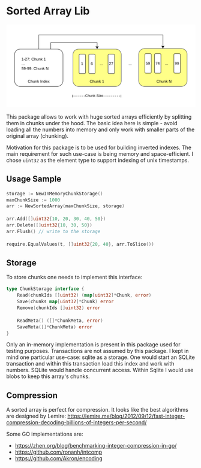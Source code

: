 # Sorted Array Lib

![](sorted_array.drawio.png)

This package allows to work with huge sorted arrays efficiently by splitting them in chunks under the hood.
The basic idea here is simple - avoid loading all the numbers into memory and only work with smaller parts of the
original array (chunking).

Motivation for this package is to be used for building inverted indexes.
The main requirement for such use-case is being memory and space-efficient.
I chose `uint32` as the element type to support indexing of unix timestamps.

## Usage Sample

```go
storage := NewInMemoryChunkStorage()
maxChunkSize := 1000
arr := NewSortedArray(maxChunkSize, storage)

arr.Add([]uint32{10, 20, 30, 40, 50})
arr.Delete([]uint32{10, 30, 50})
arr.Flush() // write to the storage

require.EqualValues(t, []uint32{20, 40}, arr.ToSlice())
```

## Storage

To store chunks one needs to implement this interface:

```go
type ChunkStorage interface {
    Read(chunkIds []uint32) (map[uint32]*Chunk, error)
    Save(chunks map[uint32]*Chunk) error
    Remove(chunkIds []uint32) error
    
    ReadMeta() ([]*ChunkMeta, error)
    SaveMeta([]*ChunkMeta) error
}
```

Only an in-memory implementation is present in this package used for testing purposes.
Transactions are not assumed by this package. I kept in mind one particular use-case: sqlite as a storage.
One would start an SQLite transaction and within this transaction load this index and work with numbers.
SQLite would handle concurrent access. Within Sqlite I would use blobs to keep this array's chunks.

## Compression

A sorted array is perfect for compression. It looks like the best algorithms are designed by Lemire:
https://lemire.me/blog/2012/09/12/fast-integer-compression-decoding-billions-of-integers-per-second/

Some GO implementations are:

- https://zhen.org/blog/benchmarking-integer-compression-in-go/
- https://github.com/ronanh/intcomp
- https://github.com/Akron/encoding


